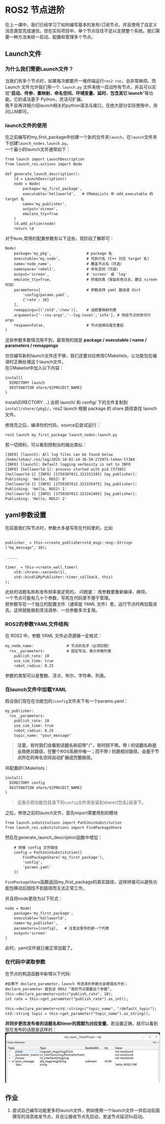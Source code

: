 # ROS2 节点进阶
在上一课中，我们已经学习了如何编写基本的发布/订阅节点，并且使用了自定义消息类型完成通信。但在实际项目中，单个节点往往不足以支撑整个系统。我们需要一种方法来统一启动、配置和管理多个节点。

## Launch文件
### 为什么我们需要Launch文件？
当我们有多个节点时，如果每次都要开一堆终端运行`ros2 run`，会非常麻烦。而Launch 文件允许我们用一个`.launch.py` 文件来统一启动所有节点，并且可以实现“**启动、传参、重映射、命名空间、环境变量、延时、包含其它 launch**”等功能。它的语法基于 Python，灵活可扩展。  
我不会再详细介绍launch相关的python语法与接口，在绝大部分实际使用中，询问LLM即可。

### launch文件的使用  
在之前编写的my_first_package中创建一个新的文件夹`launch`，在`launch`文件夹下创建`launch_nodes.launch.py`。  
一个最小的launch文件通常如下：
```
from launch import LaunchDescription
from launch_ros.actions import Node

def generate_launch_description():
    ld = LaunchDescription()
    node = Node(
        package='my_first_package',
        executable='helloworld',   # CMakeLists 中 add_executable 的 target 名
        name='my_publisher',
        output='screen',
        emulate_tty=True
    )
    ld.add_action(node)
    return ld
```

对于`Node`,常用的配置参数有以下这些，现阶段了解即可：
```
Node(
    package='my_pkg',                # package 名
    executable='my_node',            # 可执行名 (C++ 对应 target 名)
    name='node_name',                # 覆盖节点名（可选）
    namespace='robot1',              # 命名空间（可选）
    output='screen',                 # 'screen' 或 'log'
    emulate_tty=True,                # 终端仿真（保留彩色日志，建议 screen 时加）
    parameters=[                     # 参数支持 yaml 路径或 dict
        'config/params.yaml',
        {'rate': 10}
    ],
    remappings=[('/old','/new')],    # 话题重映射列表
    arguments=['--ros-args','--log-level','info'], # 传给节点的命令行 args
    respawn=False,                   # 节点挂掉后是否重启
)
```
这些参数多数情况用不到，最常用的就是 **package / executable / name / parameters / remappings**

仅仅编写新的launch文件还不够，我们还要对应修改CMakelists，让功能包在编译时正确处理这个launch文件。  
在CMakelist中加入以下内容：
```
install(
  DIRECTORY launch
  DESTINATION share/${PROJECT_NAME}
)
```
install(DIRECTORY ...) 会把 launch/ 和 config/ 下的文件复制到 `install/share/{pkg}/`，ros2 launch 根据 package 的 share 路径查找 launch 文件。

修改完之后，编译你的代码，source后尝试运行：
```
ros2 launch my_first_package launch_nodes.launch.py
```

若一切顺利，可以看到控制台的输出类似：
```
[INFO] [launch]: All log files can be found below /home/lehan/.ros/log/2025-10-02-14-36-50-272975-lehan-57384
[INFO] [launch]: Default logging verbosity is set to INFO
[INFO] [helloworld-1]: process started with pid [57385]
[helloworld-1] [INFO] [1759387011.321331345] [my_publisher]: Publishing: 'Hello, ROS2! 0'
[helloworld-1] [INFO] [1759387012.321335475] [my_publisher]: Publishing: 'Hello, ROS2! 1'
[helloworld-1] [INFO] [1759387013.321241405] [my_publisher]: Publishing: 'Hello, ROS2! 2'
```

## yaml参数设置
在前面我们写节点时，参数大多是写死在代码里的，比如
```

publisher_ = this->create_publisher<std_msgs::msg::String>("my_message", 10);

......

timer_ = this->create_wall_timer(
    std::chrono::seconds(1),
    std::bind(&MyPublisher::timer_callback, this)
);
```
此处的话题名称和发布频率是定死的。
问题是：
改参数要重新编译，麻烦。    
一个节点可能有几十个参数，写死在代码里不便于管理。  
把参数写在一个独立的配置文件（通常是 YAML 文件）里，运行节点时再加载进去，这样就能做到灵活调参、一份参数多次复用。  

### ROS2的参数YAML文件结构
在 ROS2 中，参数 YAML 文件必须遵循一定格式：
```
my_node_name:               # 节点的名字（必须匹配）
  ros__parameters:          # 固定写法，表示参数列表
    publish_rate: 10
    use_sim_time: true
    robot_radius: 0.25
```
参数的类型可以是整数、浮点、布尔、字符串、列表。

### 在launch文件中加载YAML
假设我们现在在功能包的`/config`文件夹下有一个params.yaml：
```
my_publisher:               
  ros__parameters:    
    publish_rate: 10
    use_sim_time: true
    robot_radius: 0.25
    topic_name: "your_message"
```
>**注意，有时我们会看到话题名称前带"/"，有时则不带。带 / 的话题名称是全局绝对路径，在整个ROS系统中唯一；而不带 / 的是相对路径，会基于节点所在的命名空间自动扩展成完整路径。**

并配置好CMakelists：
```
install(
  DIRECTORY config
  DESTINATION share/${PROJECT_NAME}
)
```
>这表示把功能包目录下的`config`文件夹安装到share/{包名}目录下。  

之后，修改之前的launch文件。首先import需要用到的模块
```
from launch.substitutions import PathJoinSubstitution
from launch_ros.substitutions import FindPackageShare
```
然后在generate_launch_description函数中增加：
```
    # 拼接 config 文件路径
    config = PathJoinSubstitution([
        FindPackageShare('my_first_package'),
        'config',
        'params.yaml'
    ])
```
`FindPackageShare`函数返回my_first_package的真实路径，这样拼接可以避免功能包移动后因找不到路径而无法正常工作。  

并且将node更改为以下形式：
```
node = Node(
    package='my_first_package',
    executable='helloworld',
    name='my_publisher',
    parameters=[config],   # 注意这里传的是一个列表
    output='screen'
)
```
此时，yaml文件就已被正常加载了。

### 在代码中读取参数
在节点的构造函数中新增以下代码:  
```
#如果不 declare_parameter，launch 传进来的参数也会报错找不到；declare_parameter 是告诉 ROS2 “我的节点需要这个参数”。
this->declare_parameter<int>("publish_rate", 10);
int rate = this->get_parameter("publish_rate").as_int();

this->declare_parameter<std::string>("topic_name", "/default_topic");
std::string topic = this->get_parameter("topic_name").as_string();
```

**并同步更改发布者的话题名和timer的周期为对应变量**。若设置正确，就可以看到现在发布的话题是这样的：
![](./resource/yaml.png)


## 作业
1. 尝试自己编写功能更多的launch文件，例如使用一个launch文件一并启动前面撰写的消息收发节点，并且让接收节点先启动，发送节点延迟5s启动。